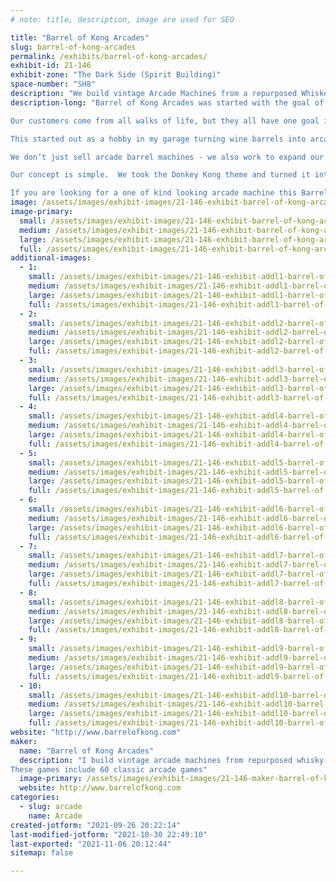 ```yaml
---
# note: title, description, image are used for SEO

title: "Barrel of Kong Arcades"
slug: barrel-of-kong-arcades
permalink: /exhibits/barrel-of-kong-arcades/
exhibit-id: 21-146
exhibit-zone: "The Dark Side (Spirit Building)"
space-number: "SH8"
description: "We build vintage Arcade Machines from a repurposed Whiskey or Wine Barrel with 60 classic games. "
description-long: "Barrel of Kong Arcades was started with the goal of bringing fan favorite arcade machines into both home and business settings. 

Our customers come from all walks of life, but they all have one goal in mind; getting access to their favorite classic arcade games. By committing ourselves to excellence all around, we have maintained a stellar track record in the arcade machine market.

This started out as a hobby in my garage turning wine barrels into arcade machines and turned into a full grown business. People from all over the world have asked to have this unique arcade barrel in their home or business. 

We don’t just sell arcade barrel machines - we also work to expand our existing knowledge base in order to give customers the best possible experience, all around.

Our concept is simple.  We took the Donkey Kong theme and turned it into an arcade machine.  Donkey Kong would throw barrels at Mario as he would attempt to save the Princess.  That concept turned into Barrel of Kong.

If you are looking for a one of kind looking arcade machine this Barrel of Kong is for you."
image: /assets/images/exhibit-images/21-146-exhibit-barrel-of-kong-arcades-image000004-large.jpg
image-primary: 
  small: /assets/images/exhibit-images/21-146-exhibit-barrel-of-kong-arcades-image000004-small.jpg
  medium: /assets/images/exhibit-images/21-146-exhibit-barrel-of-kong-arcades-image000004-medium.jpg
  large: /assets/images/exhibit-images/21-146-exhibit-barrel-of-kong-arcades-image000004-large.jpg
  full: /assets/images/exhibit-images/21-146-exhibit-barrel-of-kong-arcades-image000004-full.jpg
additional-images: 
  - 1:
    small: /assets/images/exhibit-images/21-146-exhibit-addl1-barrel-of-kong-arcades-image000000-small.jpg
    medium: /assets/images/exhibit-images/21-146-exhibit-addl1-barrel-of-kong-arcades-image000000-medium.jpg
    large: /assets/images/exhibit-images/21-146-exhibit-addl1-barrel-of-kong-arcades-image000000-large.jpg
    full: /assets/images/exhibit-images/21-146-exhibit-addl1-barrel-of-kong-arcades-image000000-full.jpg
  - 2:
    small: /assets/images/exhibit-images/21-146-exhibit-addl2-barrel-of-kong-arcades-image000000-2790-small.jpg
    medium: /assets/images/exhibit-images/21-146-exhibit-addl2-barrel-of-kong-arcades-image000000-2790-medium.jpg
    large: /assets/images/exhibit-images/21-146-exhibit-addl2-barrel-of-kong-arcades-image000000-2790-large.jpg
    full: /assets/images/exhibit-images/21-146-exhibit-addl2-barrel-of-kong-arcades-image000000-2790-full.jpg
  - 3:
    small: /assets/images/exhibit-images/21-146-exhibit-addl3-barrel-of-kong-arcades-image000001-small.jpg
    medium: /assets/images/exhibit-images/21-146-exhibit-addl3-barrel-of-kong-arcades-image000001-medium.jpg
    large: /assets/images/exhibit-images/21-146-exhibit-addl3-barrel-of-kong-arcades-image000001-large.jpg
    full: /assets/images/exhibit-images/21-146-exhibit-addl3-barrel-of-kong-arcades-image000001-full.jpg
  - 4:
    small: /assets/images/exhibit-images/21-146-exhibit-addl4-barrel-of-kong-arcades-image000001-2265-small.jpg
    medium: /assets/images/exhibit-images/21-146-exhibit-addl4-barrel-of-kong-arcades-image000001-2265-medium.jpg
    large: /assets/images/exhibit-images/21-146-exhibit-addl4-barrel-of-kong-arcades-image000001-2265-large.jpg
    full: /assets/images/exhibit-images/21-146-exhibit-addl4-barrel-of-kong-arcades-image000001-2265-full.jpg
  - 5:
    small: /assets/images/exhibit-images/21-146-exhibit-addl5-barrel-of-kong-arcades-image000002-small.jpg
    medium: /assets/images/exhibit-images/21-146-exhibit-addl5-barrel-of-kong-arcades-image000002-medium.jpg
    large: /assets/images/exhibit-images/21-146-exhibit-addl5-barrel-of-kong-arcades-image000002-large.jpg
    full: /assets/images/exhibit-images/21-146-exhibit-addl5-barrel-of-kong-arcades-image000002-full.jpg
  - 6:
    small: /assets/images/exhibit-images/21-146-exhibit-addl6-barrel-of-kong-arcades-image000002-2730-small.jpg
    medium: /assets/images/exhibit-images/21-146-exhibit-addl6-barrel-of-kong-arcades-image000002-2730-medium.jpg
    large: /assets/images/exhibit-images/21-146-exhibit-addl6-barrel-of-kong-arcades-image000002-2730-large.jpg
    full: /assets/images/exhibit-images/21-146-exhibit-addl6-barrel-of-kong-arcades-image000002-2730-full.jpg
  - 7:
    small: /assets/images/exhibit-images/21-146-exhibit-addl7-barrel-of-kong-arcades-image000003-small.jpg
    medium: /assets/images/exhibit-images/21-146-exhibit-addl7-barrel-of-kong-arcades-image000003-medium.jpg
    large: /assets/images/exhibit-images/21-146-exhibit-addl7-barrel-of-kong-arcades-image000003-large.jpg
    full: /assets/images/exhibit-images/21-146-exhibit-addl7-barrel-of-kong-arcades-image000003-full.jpg
  - 8:
    small: /assets/images/exhibit-images/21-146-exhibit-addl8-barrel-of-kong-arcades-image000003-7142-small.jpg
    medium: /assets/images/exhibit-images/21-146-exhibit-addl8-barrel-of-kong-arcades-image000003-7142-medium.jpg
    large: /assets/images/exhibit-images/21-146-exhibit-addl8-barrel-of-kong-arcades-image000003-7142-large.jpg
    full: /assets/images/exhibit-images/21-146-exhibit-addl8-barrel-of-kong-arcades-image000003-7142-full.jpg
  - 9:
    small: /assets/images/exhibit-images/21-146-exhibit-addl9-barrel-of-kong-arcades-44-image000004-5022-small.jpg
    medium: /assets/images/exhibit-images/21-146-exhibit-addl9-barrel-of-kong-arcades-44-image000004-5022-medium.jpg
    large: /assets/images/exhibit-images/21-146-exhibit-addl9-barrel-of-kong-arcades-44-image000004-5022-large.jpg
    full: /assets/images/exhibit-images/21-146-exhibit-addl9-barrel-of-kong-arcades-44-image000004-5022-full.jpg
  - 10:
    small: /assets/images/exhibit-images/21-146-exhibit-addl10-barrel-of-kong-arcades-image000005-small.jpg
    medium: /assets/images/exhibit-images/21-146-exhibit-addl10-barrel-of-kong-arcades-image000005-medium.jpg
    large: /assets/images/exhibit-images/21-146-exhibit-addl10-barrel-of-kong-arcades-image000005-large.jpg
    full: /assets/images/exhibit-images/21-146-exhibit-addl10-barrel-of-kong-arcades-image000005-full.jpg
website: "http://www.barrelofkong.com"
maker: 
  name: "Barrel of Kong Arcades"
  description: "I build vintage arcade machines from repurposed whisky and wine barrels.
These games include 60 classic arcade games"
  image-primary: /assets/images/exhibit-images/21-146-maker-barrel-of-kong-arcades-logo-bok-medium.png
  website: http://www.barrelofkong.com 
categories: 
  - slug: arcade
    name: Arcade
created-jotform: "2021-09-26 20:22:14"
last-modified-jotform: "2021-10-30 22:49:10"
last-exported: "2021-11-06 20:12:44"
sitemap: false

---
```

